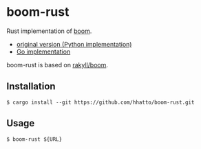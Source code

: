 # boom-rust

Rust implementation of [boom](https://github.com/rakyll/boom).

* [original version (Python implementation)](https://github.com/tarekziade/boom)
* [Go implementation](https://github.com/rakyll/boom)

boom-rust is based on [rakyll/boom](https://github.com/rakyll/boom).

## Installation

```
$ cargo install --git https://github.com/hhatto/boom-rust.git
```

## Usage

```
$ boom-rust ${URL}
```

